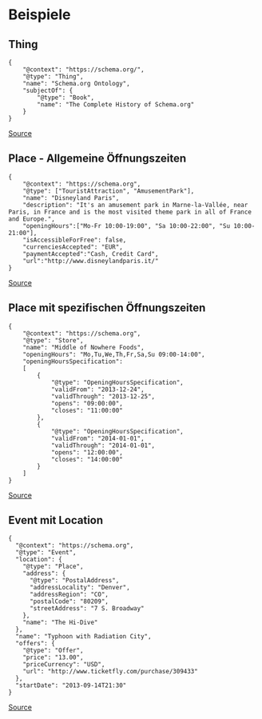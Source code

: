 # Beispiele

## Thing
```JSONLD
{
    "@context": "https://schema.org/",
    "@type": "Thing",
    "name": "Schema.org Ontology",
    "subjectOf": {
        "@type": "Book",
        "name": "The Complete History of Schema.org"
    }
}
```
[Source](https://schema.org/Thing#examples)

## Place - Allgemeine Öffnungszeiten
```JSONLD
{
    "@context": "https://schema.org",
    "@type": ["TouristAttraction", "AmusementPark"],
    "name": "Disneyland Paris",
    "description": "It's an amusement park in Marne-la-Vallée, near Paris, in France and is the most visited theme park in all of France and Europe.",
    "openingHours":["Mo-Fr 10:00-19:00", "Sa 10:00-22:00", "Su 10:00-21:00"],
    "isAccessibleForFree": false,
    "currenciesAccepted": "EUR",
    "paymentAccepted":"Cash, Credit Card",
    "url":"http://www.disneylandparis.it/"
}
```
[Source](https://schema.org/openingHours#eg-0432)

## Place mit spezifischen Öffnungszeiten
```JSONLD
{
    "@context": "https://schema.org",
    "@type": "Store",
    "name": "Middle of Nowhere Foods",
    "openingHours": "Mo,Tu,We,Th,Fr,Sa,Su 09:00-14:00",
    "openingHoursSpecification":
    [
        {
            "@type": "OpeningHoursSpecification",
            "validFrom": "2013-12-24",
            "validThrough": "2013-12-25",
            "opens": "09:00:00",
            "closes": "11:00:00"
        },
        {
            "@type": "OpeningHoursSpecification",
            "validFrom": "2014-01-01",
            "validThrough": "2014-01-01",
            "opens": "12:00:00",
            "closes": "14:00:00"
        }
    ]
}
```
[Source](https://schema.org/OpeningHoursSpecification#eg-0193)

## Event mit Location
```JSONLD
{
  "@context": "https://schema.org",
  "@type": "Event",
  "location": {
    "@type": "Place",
    "address": {
      "@type": "PostalAddress",
      "addressLocality": "Denver",
      "addressRegion": "CO",
      "postalCode": "80209",
      "streetAddress": "7 S. Broadway"
    },
    "name": "The Hi-Dive"
  },
  "name": "Typhoon with Radiation City",
  "offers": {
    "@type": "Offer",
    "price": "13.00",
    "priceCurrency": "USD",
    "url": "http://www.ticketfly.com/purchase/309433"
  },
  "startDate": "2013-09-14T21:30"
}
```
[Source](https://schema.org/Event#eg-0012)